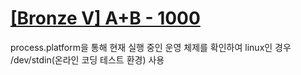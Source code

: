 # [[Bronze V] A+B - 1000](https://www.acmicpc.net/problem/1000) 

process.platform을 통해 현재 실행 중인 운영 체제를 확인하여 linux인 경우 /dev/stdin(온라인 코딩 테스트 환경) 사용

